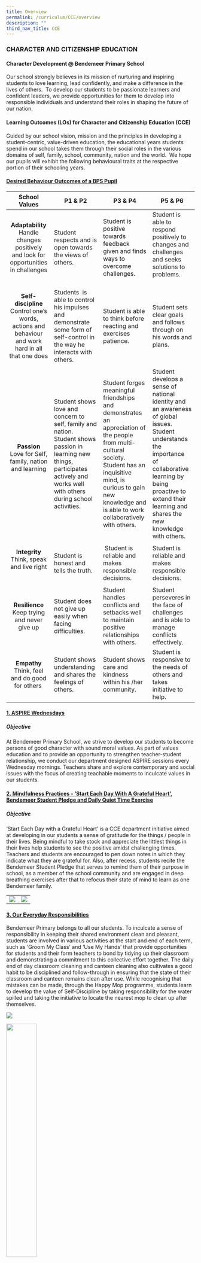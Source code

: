 ```yaml
---
title: Overview
permalink: /curriculum/CCE/overview
description: ""
third_nav_title: CCE
---
```

### CHARACTER AND CITIZENSHIP EDUCATION

#### Character Development @ Bendemeer Primary School

Our school strongly believes in its mission of nurturing and inspiring students to love learning, lead confidently, and make a difference in the lives of others.  To develop our students to be passionate learners and confident leaders, we provide opportunities for them to develop into responsible individuals and understand their roles in shaping the future of our nation. 

#### Learning Outcomes (LOs) for Character and Citizenship Education (CCE)  

Guided by our school vision, mission and the principles in developing a student-centric, value-driven education, the educational years students spend in our school takes them through their social roles in the various domains of self, family, school, community, nation and the world.  We hope our pupils will exhibit the following behavioural traits at the respective portion of their schooling years.

  

#### <u>Desired Behaviour Outcomes of a BPS Pupil</u>

| School Values | P1 & P2 | P3 & P4 | P5 & P6 |
| --- | --- | --- | --- |
| <p align="center">**Adaptability** <br> Handle changes positively and look for opportunities in challenges </p> | Student respects and is open towards the views of others. | Student is positive towards feedback given and finds ways to overcome challenges. | Student is able to respond positively to changes and challenges and seeks solutions to problems.  </p> |
| <p align="center">**Self-discipline** <br> Control one’s words, actions and behaviour and work hard in all that one does </p>| Students  is able to control his impulses and demonstrate some form of self-control in the way he interacts with others. | Student is able to think before reacting and exercises patience.  | Student sets clear goals and follows through on his words and plans. |
|  <p align="center">**Passion**  <br> Love for Self, family, nation and learning </p> | Student shows love and concern to self, family and nation. <br> Student shows passion in learning new things, participates actively and works well with others during school activities.  | Student forges meaningful friendships and demonstrates an appreciation of the people from multi-cultural society. <br>Student has an inquisitive mind, is curious to gain new knowledge and is able to work collaboratively with others.    | Student develops a sense of national identity and an awareness of global issues. <br> Student understands the importance of collaborative learning by being proactive to extend their learning and shares the new knowledge with others.    |
| <p align="center">**Integrity** <br>Think, speak and live right</p>  | Student is honest and tells the truth. |  Student is reliable and makes responsible decisions. | Student is reliable and makes responsible decisions.  |
| <p align="center">**Resilience**  <br>Keep trying and never give up </p> | Student does not give up easily when facing difficulties.  | Student handles conflicts and setbacks well to maintain positive relationships with others. | Student perseveres in the face of challenges and is able to manage conflicts effectively.  |
| <p align="center">**Empathy**<br> Think, feel and do good for others </p> | Student shows understanding and shares the feelings of others.    | Student shows care and kindness within his /her community.    | Student is responsive to the needs of others and takes initiative to help.   |



#### <u>1. ASPIRE Wednesdays</u>

##### Objective

At Bendemeer Primary School, we strive to develop our students to become persons of good character with sound moral values. As part of values education and to provide an opportunity to strengthen teacher-student relationship, we conduct our department designed ASPIRE sessions every Wednesday mornings. Teachers share and explore contemporary and social issues with the focus of creating teachable moments to inculcate values in our students.



#### <u>2. Mindfulness Practices - ‘Start Each Day With A Grateful Heart’, Bendemeer Student Pledge and Daily Quiet Time Exercise</u>

##### Objective

‘Start Each Day with a Grateful Heart’ is a CCE department initiative aimed at developing in our students a sense of gratitude for the things / people in their lives. Being mindful to take stock and appreciate the littlest things in their lives help students to see the positive amidst challenging times. Teachers and students are encouraged to pen down notes in which they indicate what they are grateful for. Also, after recess, students recite the Bendemeer Student Pledge that serves to remind them of their purpose in school, as a member of the school community and are engaged in deep breathing exercises after that to refocus their state of mind to learn as one Bendemeer family. 
<table>
	<tr>
		<td width="50%">
			<img src="/images/1%20(8).jpg"/>
		</td>
		<td width="50%">
			<img src="/images/2%20(9).jpg"/>
		</td>
	</tr>
</table>



#### <u>3. Our Everyday Responsibilities</u>

Bendemeer Primary belongs to all our students. To inculcate a sense of responsibility in keeping their shared environment clean and pleasant, students are involved in various activities at the start and end of each term, such as ‘Groom My Class’ and ‘Use My Hands’ that provide opportunities for students and their form teachers to bond by tidying up their classroom and demonstrating a commitment to this collective effort together. The daily end of day classroom cleaning and canteen cleaning also cultivates a good habit to be disciplined and follow-through in ensuring that the state of their classroom and canteen remains clean after use. While recognising that mistakes can be made, through the Happy Mop programme, students learn to develop the value of Self-Discipline by taking responsibility for the water spilled and taking the initiative to locate the nearest mop to clean up after themselves.

![](/images/1%20(7).jpg)

<img src="/images/2%20(8).jpg" style="width:40%"/>



#### <u>4. Be like BEN</u>

##### Objective

To create an immersive environment whereby students can be reminded of how they could emulate the school mascot, Ben, in exhibiting the school ASPIRE values.

<table>
	<tr>
		<td width="50%">
			<img src="/images/3%20(6).jpg"/>
		</td>
		<td>
			<img src="/images/4%20(6).jpg"/>
		</td>
	</tr>
</table>
 
 
 
 #### <u>5. Enhanced CCE lessons (ECCE) Lower Primary</u>

As the name suggests, ECCE lessons aim to enhance the character development of our students in our school ASPIRE values and CCE R<sup>3</sup>ICH values (Responsibility, Respect, Resilience, Integrity, Care and Harmony). ECCE lessons differ from the usual CCE curriculum in that the lessons are conducted by form teachers and this provides opportunity for the form teacher to strengthen teacher-student relation and peer support relations. The lessons are designed and customised to meet the needs of the students and explicitly integrate school values into it. 

  

#### <u>6. Sustaining Toilets As Restrooms (STAR)</u>

##### Objective

1) To educate our students and all stakeholders of the school in embracing a quality restroom culture. 

2) To provide opportunity for students to be responsible by practicing proper restroom habits and to be gracious in adopting the restrooms.

##### Activities:

Our Primary 4 CCE (EL) students were appointed as P4 star ambassadors (SUSTAINING TOILETS AS RESTROOMS (STAR) and scheduled on a duty roster to carry out daily inspections of the washrooms. Students were briefed and educated by their CCE teacher on the learning objectives of the programme and their roles and responsibilities as star ambassadors. At the end of the programme, our students were educated

(1) on the positive and negative impact their actions have in building a quality restroom culture, <br>
(2) to show care and responsibility to the community by practicing good restroom habits. <br>
(3) to improve the lives of people in the school community.

Every day, students would make their rounds to perform the checks. At the end of each assessment, students submitted their inspection checklist to the teacher-in-charge. In the event of immediate severe problems, students reported their findings or any problems to the Teacher-in-charge.

![](/images/11%20(4).jpg)

We are proud to announce that in 2021, our school has been awarded the Platinum STAR which is awarded to schools for achieving Gold in three consecutive years.